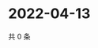 # 2022-04-13

共 0 条

<!-- BEGIN WEIBO -->
<!-- 最后更新时间 Wed Apr 13 2022 08:24:53 GMT+0800 (China Standard Time) -->

<!-- END WEIBO -->
